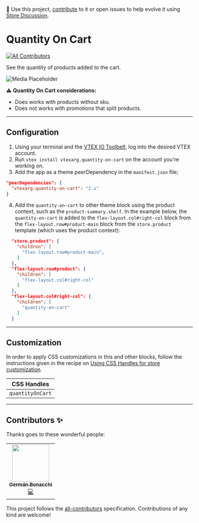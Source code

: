 📢 Use this project, [contribute](https://github.com/vtex-apps/quantity-on-cart) to it or open issues to help evolve it using [Store Discussion](https://github.com/vtex-apps/store-discussion).

# Quantity On Cart

<!-- DOCS-IGNORE:start -->
<!-- ALL-CONTRIBUTORS-BADGE:START - Do not remove or modify this section -->
[![All Contributors](https://img.shields.io/badge/all_contributors-0-orange.svg?style=flat-square)](#contributors-)
<!-- ALL-CONTRIBUTORS-BADGE:END -->
<!-- DOCS-IGNORE:end -->

See the quantity of products added to the cart.

![Media Placeholder](https://user-images.githubusercontent.com/55905671/128712768-142df993-6ac5-40c6-b689-d0da791a5ed7.gif)

:warning: **Quantity On Cart considerations:**
- Does works with products without sku.
- Does not works with promotions that split products.

---
## Configuration 

1. Using your terminal and the [VTEX IO Toolbelt](https://vtex.io/docs/recipes/development/vtex-io-cli-installment-and-command-reference), log into the desired VTEX account.
2. Run `vtex install vtexarg.quantity-on-cart` on the account you're working on.
3. Add the app as a theme peerDependency in the `manifest.json` file;
```json
"peerDependencies": {
  "vtexarg.quantity-on-cart": "2.x"
}
```
4. Add the `quantity-on-cart` to other theme block using the product context, such as the `product-summary.shelf`. In the example below, the `quantity-on-cart` is added to the `flex-layout.col#right-col` block from the `flex-layout.row#product-main` block from the `store.product` template (which uses the product context):

```json
  "store.product": {
    "children": [
      "flex-layout.row#product-main",
    ]
  },
  "flex-layout.row#product": {
    "children": [
      "flex-layout.col#right-col"
    ]
  },
  "flex-layout.col#right-col": {
    "children": [
      "quantity-on-cart"
    ]
  }
```
---
## Customization

In order to apply CSS customizations in this and other blocks, follow the instructions given in the recipe on [Using CSS Handles for store customization](https://vtex.io/docs/recipes/style/using-css-handles-for-store-customization).

| CSS Handles |
| ----------- | 
| `quantityOnCart` | 
---
<!-- DOCS-IGNORE:start -->

## Contributors ✨

Thanks goes to these wonderful people:
<table>
  <tr>
    <td align="center"><a href="https://github.com/germanBonacchi"><img src="https://avatars.githubusercontent.com/u/55905671?v=4" width="100px;" alt=""/><br /><sub><b>Germán Bonacchi</b></sub></a><br /><a href="https://github.com/vtex-apps/quantity-on-cart/commits?author=germanBonacchi" title="Code">💻</a></td>
  </tr>
</table>
<!-- ALL-CONTRIBUTORS-LIST:START - Do not remove or modify this section -->
<!-- prettier-ignore-start -->
<!-- markdownlint-disable -->
<!-- markdownlint-enable -->
<!-- prettier-ignore-end -->
<!-- ALL-CONTRIBUTORS-LIST:END -->

This project follows the [all-contributors](https://github.com/all-contributors/all-contributors) specification. Contributions of any kind are welcome!

<!-- DOCS-IGNORE:end -->
